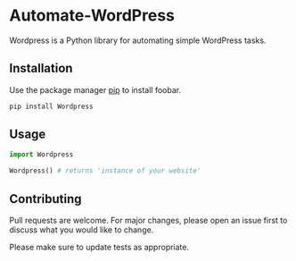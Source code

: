 # Automate-WordPress

Wordpress is a Python library for automating simple WordPress tasks.

## Installation

Use the package manager [pip](https://pip.pypa.io/en/stable/) to install foobar.

```bash
pip install Wordpress
```

## Usage

```python
import Wordpress

Wordpress() # returns 'instance of your website'
```

## Contributing
Pull requests are welcome. For major changes, please open an issue first to discuss what you would like to change.

Please make sure to update tests as appropriate.